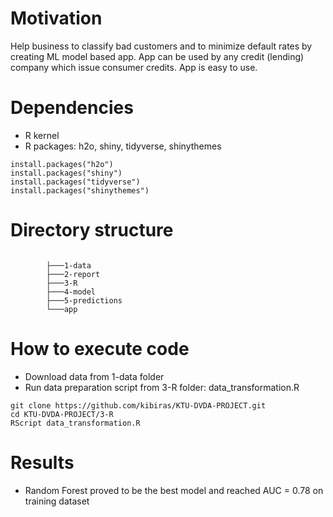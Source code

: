 # Motivation

Help business to classify bad customers and to minimize default rates by creating ML model based app. 
App can be used by any credit (lending) company which issue consumer credits. 
App is easy to use. 

# Dependencies

-   R kernel
-   R packages: h2o, shiny, tidyverse, shinythemes



```
install.packages("h2o")
install.packages("shiny")
install.packages("tidyverse")
install.packages("shinythemes")
```

# Directory structure

```

        ├───1-data
        ├───2-report
        ├───3-R
        ├───4-model
        ├───5-predictions
        └───app
```

# How to execute code

-   Download data from 1-data folder
-   Run data preparation script from 3-R folder: data_transformation.R

```
git clone https://github.com/kibiras/KTU-DVDA-PROJECT.git
cd KTU-DVDA-PROJECT/3-R
RScript data_transformation.R
```

# Results

-   Random Forest proved to be the best model and reached AUC = 0.78 on training dataset